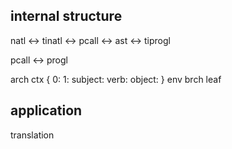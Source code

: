 ## internal structure
natl <-> tinatl <-> pcall <-> ast <-> tiprogl

pcall <-> progl

arch
ctx
{
 0:
 1:
 subject:
 verb:
 object:
}
env
brch
leaf
## application
translation
